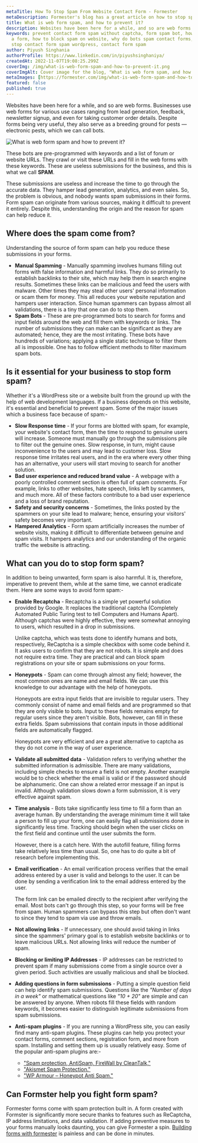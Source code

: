 ```yaml
---
metaTitle: How To Stop Spam From Website Contact Form - Formester
metaDescription: Formester's blog has a great article on how to stop spam from website contact form. This is essential for keeping your website clean and your visitors safe. Read more here.
title: What is web form spam, and how to prevent it?
description: Websites have been here for a while, and so are web forms. Businesses use web forms for various use cases ranging from lead generation, feedback, newsletter signup, and even for taking customer order details. Despite forms being very useful, they also serve as a breeding ground for pests — electronic pests, which we can call bots.
keywords: prevent contact form spam without captcha, form spam bot, how to spam
  a form, how to block spam on website, why do bots spam contact forms, how to
  stop contact form spam wordpress, contact form spam
author: Piyush Singhania
authorProfile: https://www.linkedin.com/in/piyushsinghaniya/
createdAt: 2022-11-07T19:08:25.299Z
coverImg: /img/what-is-web-form-spam-and-how-to-prevent-it.png
coverImgAlt: Cover image for the blog, "What is web form spam, and how to prevent it?"
metaImages: [https://formester.com/img/what-is-web-form-spam-and-how-to-prevent-it.png]
featured: false
published: true
---
```


Websites have been here for a while, and so are web forms.
Businesses use web forms for various use cases ranging from lead generation,
feedback, newsletter signup, and even for taking customer order details.
Despite forms being very useful, they also serve as a breeding ground for
pests — electronic pests, which we can call bots.

![What is web form spam and how to prevent it?](/img/what-is-web-form-spam-and-how-to-prevent-it.png 'What is web form spam and how to prevent it?')

These bots are pre-programmed with keywords and a list of forum or website URLs. They crawl or visit these URLs and fill in the web forms with these keywords. These are useless submissions for the business, and this is what we call **SPAM**.

These submissions are useless and increase the time to go through the accurate data. They hamper lead generation, analytics, and even sales. So, the problem is obvious, and nobody wants spam submissions in their forms. Form spam can originate from various sources, making it difficult to prevent it entirely. Despite this, understanding the origin and the reason for spam can help reduce it.

## Where does the spam come from?

Understanding the source of form spam can help you reduce these submissions in your forms.

- **Manual Spamming** - Manually spamming involves humans filling out forms with false information and harmful links. They do so primarily to establish backlinks to their site, which may help them in search engine results. Sometimes these links can be malicious and feed the users with malware. Other times they may steal other users' personal information or scam them for money. This all reduces your website reputation and hampers user interaction. Since human spammers can bypass almost all validations, there is a tiny that one can do to stop them.
- **Spam Bots** - These are pre-programmed bots to search for forms and input fields around the web and fill them with keywords or links. The number of submissions they can make can be significant as they are automated; hence, they are the most irritating. These bots have hundreds of variations; applying a single static technique to filter them all is impossible. One has to follow efficient methods to filter maximum spam bots.

## Is it essential for your business to stop form spam?

Whether it's a WordPress site or a website built from the ground up with the help of web development languages. If a business depends on this website, it's essential and beneficial to prevent spam. Some of the major issues which a business face because of spam:-

- **Slow Response time** - If your forms are blotted with spam, for example, your website's contact form, then the time to respond to genuine users will increase. Someone must manually go through the submissions pile to filter out the genuine ones. Slow response, in turn, might cause inconvenience to the users and may lead to customer loss. Slow response time irritates real users, and in the era where every other thing has an alternative, your users will start moving to search for another solution.
- **Bad user experience and reduced brand value** - A webpage with a poorly controlled comment section is often full of spam comments. For example, links to other websites, hate speech, links left by scammers, and much more. All of these factors contribute to a bad user experience and a loss of brand reputation.
- **Safety and security concerns** - Sometimes, the links posted by the spammers on your site lead to malware; hence, ensuring your visitors' safety becomes very important.
- **Hampered Analytics** - Form spam artificially increases the number of website visits, making it difficult to differentiate between genuine and spam visits. It hampers analytics and our understanding of the organic traffic the website is attracting.

## What can you do to stop form spam?

In addition to being unwanted, form spam is also harmful. It is, therefore, imperative to prevent them, while at the same time, we cannot eradicate them. Here are some ways to avoid form spam:-

- **Enable Recaptcha** - Recaptcha is a simple yet powerful solution provided by Google. It replaces the traditional captcha (Completely Automated Public Turing test to tell Computers and Humans Apart). Although captchas were highly effective, they were somewhat annoying to users, which resulted in a drop in submissions.

  Unlike captcha, which was tests done to identify humans and bots, respectively, ReCaptcha is a simple checkbox with some code behind it. It asks users to confirm that they are not robots. It is simple and does not require extra time. They are practical and can block spam registrations on your site or spam submissions on your forms.

- **Honeypots** - Spam can come through almost any field; however, the most common ones are name and email fields. We can use this knowledge to our advantage with the help of honeypots.

  Honeypots are extra input fields that are invisible to regular users. They commonly consist of name and email fields and are programmed so that they are only visible to bots. Input to these fields remains empty for regular users since they aren't visible. Bots, however, can fill in these extra fields. Spam submissions that contain inputs in those additional fields are automatically flagged.

  Honeypots are very efficient and are a great alternative to captcha as they do not come in the way of user experience.

- **Validate all submitted data** - Validation refers to verifying whether the submitted information is admissible. There are many validations, including simple checks to ensure a field is not empty. Another example would be to check whether the email is valid or if the password should be alphanumeric. One can show a related error message if an input is invalid. Although validation slows down a form submission, it is very effective against spam.
- **Time analysis** - Bots take significantly less time to fill a form than an average human. By understanding the average minimum time it will take a person to fill up your form, one can easily flag all submissions done in significantly less time. Tracking should begin when the user clicks on the first field and continue until the user submits the form.

  However, there is a catch here. With the autofill feature, filling forms take relatively less time than usual. So, one has to do quite a bit of research before implementing this.

- **Email verification** - An email verification process verifies that the email address entered by a user is valid and belongs to the user. It can be done by sending a verification link to the email address entered by the user.

  The form link can be emailed directly to the recipient after verifying the email. Most bots can't go through this step, so your forms will be free from spam. Human spammers can bypass this step but often don't want to since they tend to spam via use and throw emails.

- **Not allowing links** - If unnecessary, one should avoid taking in links since the spammers' primary goal is to establish website backlinks or to leave malicious URLs. Not allowing links will reduce the number of spam.
- **Blocking or limiting IP Addresses** - IP addresses can be restricted to prevent spam if many submissions come from a single source over a given period. Such activities are usually malicious and shall be blocked.
- **Adding questions in form submissions** - Putting a simple question field can help identify spam submissions. Questions like the _"Number of days in a week"_ or mathematical questions like _"10 + 20"_ are simple and can be answered by anyone. When robots fill these fields with random keywords, it becomes easier to distinguish legitimate submissions from spam submissions.
- **Anti-spam plugins** - If you are running a WordPress site, you can easily find many anti-spam plugins. These plugins can help you protect your contact forms, comment sections, registration form, and more from spam. Installing and setting them up is usually relatively easy. Some of the popular anti-spam plugins are:-

  - ["Spam protection, AntiSpam, FireWall by CleanTalk," ](https://wordpress.org/plugins/cleantalk-spam-protect/)
  - ["Akismet Spam Protection."](https://wordpress.org/plugins/akismet/)
  - ["WP Armour – Honeypot Anti Spam."](https://wordpress.org/plugins/honeypot/)

## Can Formster help you fight form spam?

Formester forms come with spam protection built in. A form created with Formster is significantly more secure thanks to features such as ReCaptcha, IP address limitations, and data validation. If adding preventive measures to your forms manually looks daunting, you can give Formester a spin. [Building forms with formester](/blog/how-to-create-form-or-survey/) is painless and can be done in minutes.
